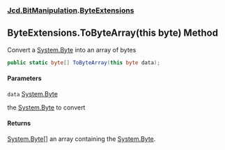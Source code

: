 ### [Jcd.BitManipulation](Jcd.BitManipulation.md 'Jcd.BitManipulation').[ByteExtensions](Jcd.BitManipulation.ByteExtensions.md 'Jcd.BitManipulation.ByteExtensions')

## ByteExtensions.ToByteArray(this byte) Method

Convert a [System.Byte](https://docs.microsoft.com/en-us/dotnet/api/System.Byte 'System.Byte') into an array of bytes

```csharp
public static byte[] ToByteArray(this byte data);
```
#### Parameters

<a name='Jcd.BitManipulation.ByteExtensions.ToByteArray(thisbyte).data'></a>

`data` [System.Byte](https://docs.microsoft.com/en-us/dotnet/api/System.Byte 'System.Byte')

the [System.Byte](https://docs.microsoft.com/en-us/dotnet/api/System.Byte 'System.Byte') to convert

#### Returns

[System.Byte](https://docs.microsoft.com/en-us/dotnet/api/System.Byte 'System.Byte')[[]](https://docs.microsoft.com/en-us/dotnet/api/System.Array 'System.Array')
an array containing the [System.Byte](https://docs.microsoft.com/en-us/dotnet/api/System.Byte 'System.Byte').